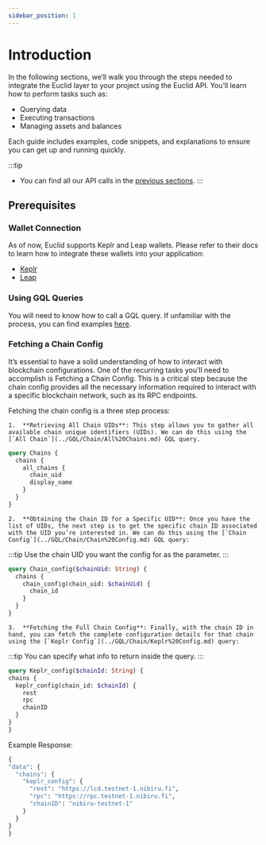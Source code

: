 ```yaml
---
sidebar_position: 1
---
```

# Introduction

In the following sections, we’ll walk you through the steps needed to integrate the Euclid layer to your project using the Euclid API. You’ll learn how to perform tasks such as:
- Querying data 
- Executing transactions
- Managing assets and balances

 Each guide includes examples, code snippets, and explanations to ensure you can get up and running quickly.

 :::tip 
 - You can find all our API calls in the [previous sections](../Intro.md).
 :::

## Prerequisites 

### Wallet Connection
As of now, Euclid supports Keplr and Leap wallets. Please refer to their docs to learn how to integrate these wallets into your application:
- [Keplr](https://docs.keplr.app/api/)
- [Leap](https://docs.leapwallet.io/cosmos/for-dapps-connect-to-leap/api-reference)

### Using GQL Queries
You will need to know how to call a GQL query. If unfamiliar with the process, you can find examples [here](../GQL/GQL%20Calls.md).

### Fetching a Chain Config 

It’s essential to have a solid understanding of how to interact with blockchain configurations. One of the recurring tasks you’ll need to accomplish is Fetching a Chain Config. This is a critical step because the chain config provides all the necessary information required to interact with a specific blockchain network, such as its RPC endpoints.

Fetching the chain config is a three step process:

	1.	**Retrieving All Chain UIDs**: This step allows you to gather all available chain unique identifiers (UIDs). We can do this using the [`All Chain`](../GQL/Chain/All%20Chains.md) GQL query.
```graphql
query Chains {
  chains {
    all_chains {
      chain_uid
      display_name
    }
  }
}
```
	2.	**Obtaining the Chain ID for a Specific UID**: Once you have the list of UIDs, the next step is to get the specific chain ID associated with the UID you’re interested in. We can do this using the [`Chain Config`](../GQL/Chain/Chain%20Config.md) GQL query:
  :::tip
  Use the chain UID you want the config for as the parameter.
  :::

```graphql
query Chain_config($chainUid: String) {
  chains {
    chain_config(chain_uid: $chainUid) {
      chain_id
    }
  }
}
``` 
	3.	**Fetching the Full Chain Config**: Finally, with the chain ID in hand, you can fetch the complete configuration details for that chain using the [`Keplr Config`](../GQL/Chain/Keplr%20Config.md) query:
  :::tip
  You can specify what info to return inside the query.
  :::

  ```graphql
query Keplr_config($chainId: String) {
  chains {
    keplr_config(chain_id: $chainId) {
      rest
      rpc
      chainID
    }
  }
}
  ```
  Example Response:

  ```graphql
{
  "data": {
    "chains": {
      "keplr_config": {
        "rest": "https://lcd.testnet-1.nibiru.fi",
        "rpc": "https://rpc.testnet-1.nibiru.fi",
        "chainID": "nibiru-testnet-1"
      }
    }
  }
}
  ```
